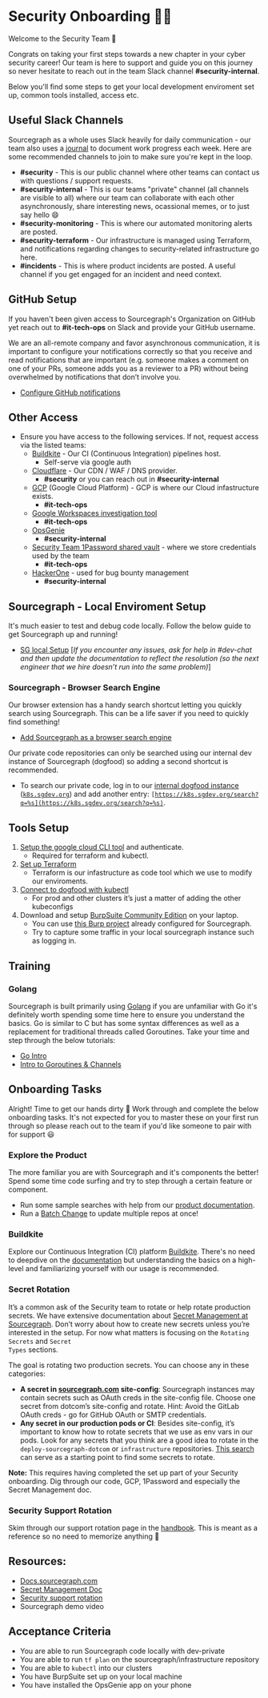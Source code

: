 # Security Onboarding **🧑‍💻**

Welcome to the Security Team 🥳

Congrats on taking your first steps towards a new chapter in your cyber security career! Our team is here to support and guide you on this journey so never hesitate to reach out in the team Slack channel **#security-internal**.

Below you'll find some steps to get your local development enviroment set up, common tools installed, access etc.

## Useful Slack Channels

Sourcegraph as a whole uses Slack heavily for daily communication - our team also uses a [journal](https://docs.google.com/document/d/1cUI_M5KO7ksl8V3CAUBj0O1IUL7wZQSmjPlZTIe-sg4/edit) to document work progress each week. Here are some recommended channels to join to make sure you're kept in the loop.

- **#security** - This is our public channel where other teams can contact us with questions / support requests.
- **#security-internal** - This is our teams "private" channel (all channels are visible to all) where our team can collaborate with each other asynchronously, share interesting news, ocassional memes, or to just say hello 😄
- **#security-monitoring** - This is where our automated monitoring alerts are posted.
- **#security-terraform** - Our infrastructure is managed using Terraform, and notifications regarding changes to security-related infrastructure go here.
- **#incidents** - This is where product incidents are posted. A useful channel if you get engaged for an incident and need context.

## GitHub Setup

If you haven't been given access to Sourcegraph's Organization on GitHub yet reach out to **#it-tech-ops** on Slack and provide your GitHub username.

We are an all-remote company and favor asynchronous communication, it is important to configure your notifications correctly so that you receive and read notifications that are important (e.g. someone makes a comment on one of your PRs, someone adds you as a reviewer to a PR) without being overwhelmed by notifications that don’t involve you.

- [Configure GitHub notifications](../../company-info-and-process/onboarding/git-intro/github-notifications/index.md)

## Other Access

- Ensure you have access to the following services. If not, request access via the listed teams:
  - [Buildkite](https://buildkite.com/sourcegraph?team=sourcegraphers) - Our CI (Continuous Integration) pipelines host.
    - Self-serve via google auth
  - [Cloudflare](https://dash.cloudflare.com/login) - Our CDN / WAF / DNS provider.
    - **#security** or you can reach out in **#security-internal**
  - [GCP](https://console.cloud.google.com) (Google Cloud Platform) - GCP is where our Cloud infastructure exists.
    - **#it-tech-ops**
  - [Google Workspaces investigation tool](https://admin.google.com/ac/sc/investigation)
    - **#it-tech-ops**
  - [OpsGenie](https://sourcegraph.app.opsgenie.com/teams/dashboard/ff31605f-6091-4ab0-93f5-3b5b9a79100c/main)
    - **#security-internal**
  - [Security Team 1Password shared vault](https://team-sourcegraph.1password.com/home) - where we store credentials used by the team
    - **#it-tech-ops**
  - [HackerOne](https://www.hackerone.com/) - used for bug bounty management
    - **#security-internal**

## Sourcegraph - Local Enviroment Setup

It's much easier to test and debug code locally. Follow the below guide to get Sourcegraph up and running!

- [SG local Setup](https://github.com/sourcegraph/sourcegraph/blob/main/doc/dev/setup/quickstart.md) [_If you encounter any issues, ask for help in #dev-chat and then update the documentation to reflect the resolution (so the next engineer that we hire doesn’t run into the same problem)_]

### Sourcegraph - Browser Search Engine

Our browser extension has a handy search shortcut letting you quickly search using Sourcegraph. This can be a life saver if you need to quickly find something!

- [Add Sourcegraph as a browser search engine](https://docs.sourcegraph.com/integration/browser_search_engine)

Our private code repositories can only be searched using our internal dev instance of Sourcegraph (dogfood) so adding a second shortcut is recommended.

- To search our private code, log in to our [internal dogfood instance](../engineering/dev/process/deployments/instances.md#k8s-sgdev-org) (<code>[k8s.sgdev.org](https://k8s.sgdev.org/)</code>) and add another entry: <code>[https://k8s.sgdev.org/search?q=%s](https://k8s.sgdev.org/search?q=%s)</code>.

## Tools Setup

1. [Setup the google cloud CLI tool](https://cloud.google.com/functions/docs/quickstart) and authenticate.
   - Required for terraform and kubectl.
2. [Set up Terraform](https://github.com/sourcegraph/infrastructure#first-time-using-terraform)
   - Terraform is our infastructure as code tool which we use to modify our enviroments.
3. [Connect to dogfood with kubectl](../engineering/dev/process/deployments/debugging/tutorial.md#gain-access-to-the-cluster)
   - For prod and other clusters it’s just a matter of adding the other kubeconfigs
4. Download and setup [BurpSuite Community Edition](https://portswigger.net/burp/communitydownload) on your laptop.
   - You can use [this Burp project](https://drive.google.com/file/d/1__fpwVbzUyuZinbrJnEJSVe3WM1ANpxQ/view?usp=sharing) already configured for Sourcegraph.
   - Try to capture some traffic in your local sourcegraph instance such as logging in.

## Training

### Golang

Sourcegraph is built primarily using [Golang](https://golang.org/) if you are unfamiliar with Go it's definitely worth spending some time here to ensure you understand the basics. Go is similar to C but has some syntax differences as well as a replacement for traditional threads called Goroutines. Take your time and step through the below tutorials:

- [Go Intro](https://www.w3schools.com/go/go_introduction.php)
- [Intro to Goroutines & Channels](https://golangbot.com/goroutines/)

## Onboarding Tasks

Alright! Time to get our hands dirty 👷
Work through and complete the below onboarding tasks. It's not expected for you to master these on your first run through so please reach out to the team if you'd like someone to pair with for support 😃

### Explore the Product

The more familiar you are with Sourcegraph and it's components the better! Spend some time code surfing and try to step through a certain feature or component.

- Run some sample searches with help from our [product documentation](https://docs.sourcegraph.com).
- Run a [Batch Change](https://docs.sourcegraph.com/batch_changes/quickstart) to update multiple repos at once!

### Buildkite

Explore our Continuous Integration (CI) platform [Buildkite](https://buildkite.com/sourcegraph?team=sourcegraphers). There's no need to deepdive on the [documentation](https://buildkite.com/docs/pipelines) but understanding the basics on a high-level and familiarizing yourself with our usage is recommended.

### Secret Rotation

It’s a common ask of the Security team to rotate or help rotate production secrets. We have extensive documentation about [Secret Management at Sourcegraph](https://docs.google.com/document/d/1Qm5P4KbyVMP_KyPvud0qyqUb43RK3lTFMjAeE6623Nw/edit#heading=h.2xk4w97izb7i). Don’t worry about how to create new secrets unless you’re interested in the setup. For now what matters is focusing on the <code>Rotating Secrets</code> and <code>Secret Types</code> sections.

The goal is rotating two production secrets. You can choose any in these categories:

- <strong>A secret in [sourcegraph.com](http://sourcegraph.com/) site-config</strong>: Sourcegraph instances may contain secrets such as OAuth creds in the site-config file. Choose one secret from dotcom’s site-config and rotate. Hint: Avoid the GitLab OAuth creds - go for GitHub OAuth or SMTP credentials.
- <strong>Any secret in our production pods or CI</strong>: Besides site-config, it’s important to know how to rotate secrets that we use as env vars in our pods. Look for any secrets that you think are a good idea to rotate in the <code>deploy-sourcegraph-dotcom</code> or <code>infrastructure</code> repositories. [This search ](https://k8s.sgdev.org/search?q=context:global+repo:%5Egithub%5C.com/sourcegraph/%28deploy-sourcegraph-cloud%7Cinfrastructure%29+file:%28base%7Cbuildkite%29+file:%5C.Deployment%5C.yaml%24+secretKeyRef&patternType=regexp)can serve as a starting point to find some secrets to rotate.

**Note:** This requires having completed the set up part of your Security onboarding. Dig through our code, GCP, 1Password and especially the Secret Management doc.

### Security Support Rotation

Skim through our support rotation page in the [handbook](security-support-rotation.md). This is meant as a reference so no need to memorize anything 🙂

## Resources:

- [Docs.sourcegraph.com](https://docs.sourcegraph.com)
- [Secret Management Doc](https://docs.google.com/document/d/1Qm5P4KbyVMP_KyPvud0qyqUb43RK3lTFMjAeE6623Nw/edit#heading=h.2xk4w97izb7i)
- [Security support rotation](security-support-rotation.md)
- Sourcegraph demo video

## Acceptance Criteria

- You are able to run Sourcegraph code locally with dev-private
- You are able to run `tf plan` on the sourcegraph/infrastructure repository
- You are able to `kubectl` into our clusters
- You have BurpSuite set up on your local machine
- You have installed the OpsGenie app on your phone
